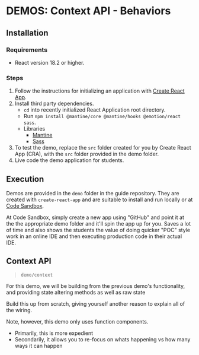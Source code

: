 # DEMOS: Context API - Behaviors

## Installation

### Requirements

- React version 18.2 or higher.

### Steps

1. Follow the instructions for initializing an application with [Create React App](https://create-react-app.dev/docs/getting-started).
1. Install third party dependencies.
    - `cd` into recently initialized React Application root directory.
    - Run `npm install @mantine/core @mantine/hooks @emotion/react sass`.
    - Libraries
      - [Mantine](https://mantine.dev/pages/getting-started/)
      - [Sass](https://www.npmjs.com/package/sass)
1. To test the demo, replace the `src` folder created for you by Create React App (CRA), with the `src` folder provided in the demo folder.
1. Live code the demo application for students.

## Execution

Demos are provided in the `demo` folder in the guide repository. They are created with `create-react-app` and are suitable to install and run locally or at [Code Sandbox](http://codesandbox.io).

At Code Sandbox, simply create a new app using "GitHub" and point it at the the appropriate demo folder and it'll spin the app up for you. Saves a lot of time and also shows the students the value of doing quicker "POC" style work in an online IDE and then executing production code in their actual IDE.

## Context API

> `demo/context`

For this demo, we will be building from the previous demo's functionality, and providing state altering methods as well as raw state

Build this up from scratch, giving yourself another reason to explain all of the wiring.

Note, however, this demo only uses function components.

- Primarily, this is more expedient
- Secondarily, it allows you to re-focus on whats happening vs how many ways it can happen
